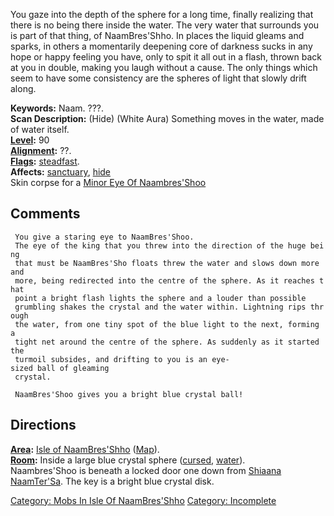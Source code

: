 You gaze into the depth of the sphere for a long time, finally realizing
that there is no being there inside the water. The very water that
surrounds you is part of that thing, of NaamBres'Shho. In places the
liquid gleams and sparks, in others a momentarily deepening core of
darkness sucks in any hope or happy feeling you have, only to spit it
all out in a flash, thrown back at you in double, making you laugh
without a cause. The only things which seem to have some consistency are
the spheres of light that slowly drift along.

**Keywords:** Naam. ???.  
**Scan Description:** (Hide) (White Aura) Something moves in the water,
made of water itself.  
**[Level](Level.md "wikilink"):** 90  
**[Alignment](Alignment.md "wikilink"):** ??.  
**[Flags](:Category:_Mob_Types.md "wikilink"):**
[steadfast](Sentinel_Mobs.md "wikilink").  
**Affects:** [sanctuary](Sanctuary.md "wikilink"),
[hide](Hide_Flag.md "wikilink")  
Skin corpse for a [Minor Eye Of
Naambres'Shoo](Minor_Eye_Of_Naambres'Shoo "wikilink")

## Comments

` You give a staring eye to NaamBres'Shoo.`  
` The eye of the king that you threw into the direction of the huge being`  
` that must be NaamBres'Sho floats threw the water and slows down more and`  
` more, being redirected into the centre of the sphere. As it reaches that`  
` point a bright flash lights the sphere and a louder than possible`  
` grumbling shakes the crystal and the water within. Lightning rips through`  
` the water, from one tiny spot of the blue light to the next, forming a`  
` tight net around the centre of the sphere. As suddenly as it started the`  
` turmoil subsides, and drifting to you is an eye-sized ball of gleaming`  
` crystal.`

` NaamBres'Shoo gives you a bright blue crystal ball!`

## Directions

**[Area](:Category:_Areas.md "wikilink"):** [Isle of
NaamBres'Shho](:Category:_Isle_Of_NaamBres'Shho.md "wikilink")
([Map](Isle_Of_NaamBres'Shho_Map.md "wikilink")).  
**[Room](:Category:_Rooms.md "wikilink"):** Inside a large blue crystal
sphere ([cursed](Cursed_Rooms.md "wikilink"),
[water](Water_Terrain.md "wikilink")).  
Naambres'Shoo is beneath a locked door one down from [Shiaana
NaamTer'Sa](Shiaana_NaamTer'Sa "wikilink"). The key is a bright blue
crystal disk.

[Category: Mobs In Isle Of
NaamBres'Shho](Category:_Mobs_In_Isle_Of_NaamBres'Shho "wikilink")
[Category: Incomplete](Category:_Incomplete "wikilink")
